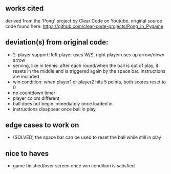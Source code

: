 ## works cited
derived from the 'Pong' project by Clear Code on Youtube. original source code found here: https://github.com/clear-code-projects/Pong_in_Pygame

## deviation(s) from original code:
* 2-player support: left player uses W/S, right player uses up arrow/down arrow <br>
* serving, like in tennis: after each round/when the ball is out of play, it resets in the middle and is triggered again by the space bar. instructions are included <br>
* win condition: when player1 or player2 hits 5 points, both scores reset to 0 <br>
* no countdown timer <br>
* player colors different <br>
* ball does not begin immediately once loaded in <br>
* instructions disappear once ball in play

## edge cases to work on
* (SOLVED) the space bar can be used to reset the ball while still in play

## nice to haves
* game finished/over screen once win condition is satisfied <br>